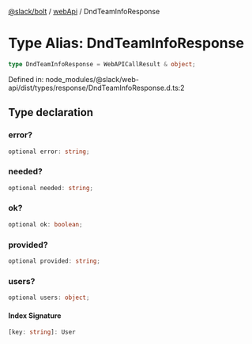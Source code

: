 [@slack/bolt](../../../../index.md) / [webApi](../index.md) / DndTeamInfoResponse

# Type Alias: DndTeamInfoResponse

```ts
type DndTeamInfoResponse = WebAPICallResult & object;
```

Defined in: node\_modules/@slack/web-api/dist/types/response/DndTeamInfoResponse.d.ts:2

## Type declaration

### error?

```ts
optional error: string;
```

### needed?

```ts
optional needed: string;
```

### ok?

```ts
optional ok: boolean;
```

### provided?

```ts
optional provided: string;
```

### users?

```ts
optional users: object;
```

#### Index Signature

```ts
[key: string]: User
```
